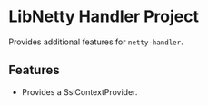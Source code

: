 # LibNetty Handler Project

Provides additional features for `netty-handler`.

## Features

- Provides a SslContextProvider.


